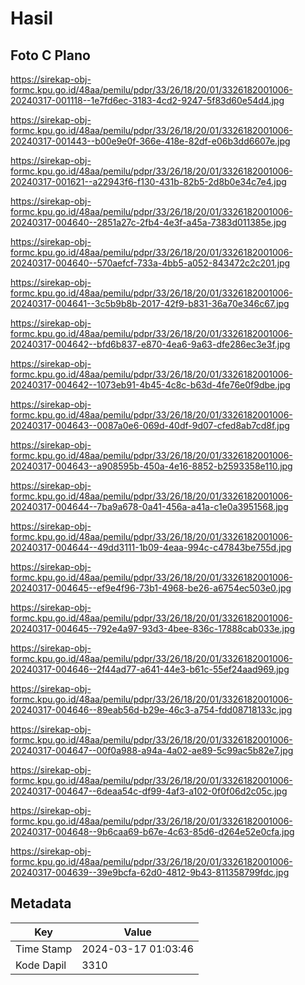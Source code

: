 # Hasil

## Foto C Plano

https://sirekap-obj-formc.kpu.go.id/48aa/pemilu/pdpr/33/26/18/20/01/3326182001006-20240317-001118--1e7fd6ec-3183-4cd2-9247-5f83d60e54d4.jpg

https://sirekap-obj-formc.kpu.go.id/48aa/pemilu/pdpr/33/26/18/20/01/3326182001006-20240317-001443--b00e9e0f-366e-418e-82df-e06b3dd6607e.jpg

https://sirekap-obj-formc.kpu.go.id/48aa/pemilu/pdpr/33/26/18/20/01/3326182001006-20240317-001621--a22943f6-f130-431b-82b5-2d8b0e34c7e4.jpg

https://sirekap-obj-formc.kpu.go.id/48aa/pemilu/pdpr/33/26/18/20/01/3326182001006-20240317-004640--2851a27c-2fb4-4e3f-a45a-7383d011385e.jpg

https://sirekap-obj-formc.kpu.go.id/48aa/pemilu/pdpr/33/26/18/20/01/3326182001006-20240317-004640--570aefcf-733a-4bb5-a052-843472c2c201.jpg

https://sirekap-obj-formc.kpu.go.id/48aa/pemilu/pdpr/33/26/18/20/01/3326182001006-20240317-004641--3c5b9b8b-2017-42f9-b831-36a70e346c67.jpg

https://sirekap-obj-formc.kpu.go.id/48aa/pemilu/pdpr/33/26/18/20/01/3326182001006-20240317-004642--bfd6b837-e870-4ea6-9a63-dfe286ec3e3f.jpg

https://sirekap-obj-formc.kpu.go.id/48aa/pemilu/pdpr/33/26/18/20/01/3326182001006-20240317-004642--1073eb91-4b45-4c8c-b63d-4fe76e0f9dbe.jpg

https://sirekap-obj-formc.kpu.go.id/48aa/pemilu/pdpr/33/26/18/20/01/3326182001006-20240317-004643--0087a0e6-069d-40df-9d07-cfed8ab7cd8f.jpg

https://sirekap-obj-formc.kpu.go.id/48aa/pemilu/pdpr/33/26/18/20/01/3326182001006-20240317-004643--a908595b-450a-4e16-8852-b2593358e110.jpg

https://sirekap-obj-formc.kpu.go.id/48aa/pemilu/pdpr/33/26/18/20/01/3326182001006-20240317-004644--7ba9a678-0a41-456a-a41a-c1e0a3951568.jpg

https://sirekap-obj-formc.kpu.go.id/48aa/pemilu/pdpr/33/26/18/20/01/3326182001006-20240317-004644--49dd3111-1b09-4eaa-994c-c47843be755d.jpg

https://sirekap-obj-formc.kpu.go.id/48aa/pemilu/pdpr/33/26/18/20/01/3326182001006-20240317-004645--ef9e4f96-73b1-4968-be26-a6754ec503e0.jpg

https://sirekap-obj-formc.kpu.go.id/48aa/pemilu/pdpr/33/26/18/20/01/3326182001006-20240317-004645--792e4a97-93d3-4bee-836c-17888cab033e.jpg

https://sirekap-obj-formc.kpu.go.id/48aa/pemilu/pdpr/33/26/18/20/01/3326182001006-20240317-004646--2f44ad77-a641-44e3-b61c-55ef24aad969.jpg

https://sirekap-obj-formc.kpu.go.id/48aa/pemilu/pdpr/33/26/18/20/01/3326182001006-20240317-004646--89eab56d-b29e-46c3-a754-fdd08718133c.jpg

https://sirekap-obj-formc.kpu.go.id/48aa/pemilu/pdpr/33/26/18/20/01/3326182001006-20240317-004647--00f0a988-a94a-4a02-ae89-5c99ac5b82e7.jpg

https://sirekap-obj-formc.kpu.go.id/48aa/pemilu/pdpr/33/26/18/20/01/3326182001006-20240317-004647--6deaa54c-df99-4af3-a102-0f0f06d2c05c.jpg

https://sirekap-obj-formc.kpu.go.id/48aa/pemilu/pdpr/33/26/18/20/01/3326182001006-20240317-004648--9b6caa69-b67e-4c63-85d6-d264e52e0cfa.jpg

https://sirekap-obj-formc.kpu.go.id/48aa/pemilu/pdpr/33/26/18/20/01/3326182001006-20240317-004639--39e9bcfa-62d0-4812-9b43-811358799fdc.jpg


## Metadata

| Key        | Value               |
| ---------- | ------------------- |
| Time Stamp | 2024-03-17 01:03:46 |
| Kode Dapil | 3310                |



